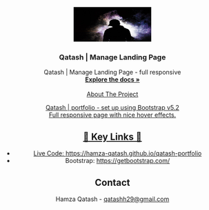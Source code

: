 <div align="center">
    <a target="_blank" href="https://hamza-qatash.github.io/qatash-portfolio">
        <img src="./assets/images/person.jpg" alt="Logo" width="180" height="80">
    </a>
  <h3 align="center">Qatash | Manage Landing Page</h3>

  <p align="center">
    Qatash | Manage Landing Page - full responsive
    <br />
    <a href="https://github.com/Hamza-Qatash/qatash-portfolio"><strong>Explore the docs »</strong></a>
    <br />
    <br />
    <a href="mo</a>
  </p>
</div>

<!-- ABOUT THE PROJECT -->

## About The Project

Qatash | portfolio - set up using Bootstrap v5.2
<br />
Full responsive page with nice hover effects.

## 🔗 Key Links 🔗

- Live Code: https://hamza-qatash.github.io/qatash-portfolio
- Bootstrap: https://getbootstrap.com/

<!-- CONTACT -->

## Contact

Hamza Qatash - qatashh29@gmail.com
